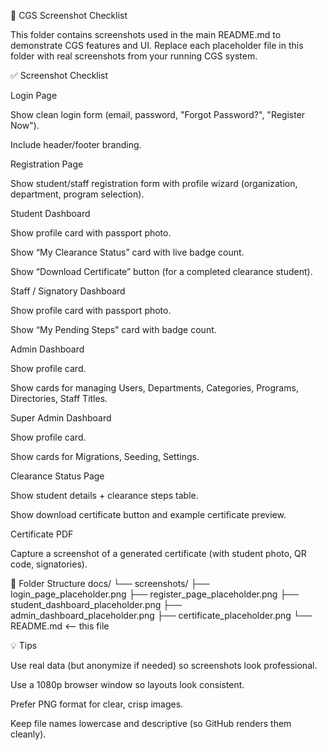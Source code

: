 📸 CGS Screenshot Checklist

This folder contains screenshots used in the main README.md to demonstrate CGS features and UI.
Replace each placeholder file in this folder with real screenshots from your running CGS system.

✅ Screenshot Checklist

 Login Page

Show clean login form (email, password, "Forgot Password?", "Register Now").

Include header/footer branding.

 Registration Page

Show student/staff registration form with profile wizard (organization, department, program selection).

 Student Dashboard

Show profile card with passport photo.

Show “My Clearance Status” card with live badge count.

Show “Download Certificate” button (for a completed clearance student).

 Staff / Signatory Dashboard

Show profile card with passport photo.

Show “My Pending Steps” card with badge count.

 Admin Dashboard

Show profile card.

Show cards for managing Users, Departments, Categories, Programs, Directories, Staff Titles.

 Super Admin Dashboard

Show profile card.

Show cards for Migrations, Seeding, Settings.

 Clearance Status Page

Show student details + clearance steps table.

Show download certificate button and example certificate preview.

 Certificate PDF

Capture a screenshot of a generated certificate (with student photo, QR code, signatories).

📂 Folder Structure
docs/
└── screenshots/
    ├── login_page_placeholder.png
    ├── register_page_placeholder.png
    ├── student_dashboard_placeholder.png
    ├── admin_dashboard_placeholder.png
    ├── certificate_placeholder.png
    └── README.md  <-- this file

💡 Tips

Use real data (but anonymize if needed) so screenshots look professional.

Use a 1080p browser window so layouts look consistent.

Prefer PNG format for clear, crisp images.

Keep file names lowercase and descriptive (so GitHub renders them cleanly).
